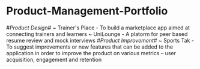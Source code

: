 # Product-Management-Portfolio
#*Product Design*#
 ~ Trainer's Place - To build a marketplace app aimed at connecting trainers and learners
 ~ UniLounge - A platorm for peer based resume review and mock interviews
#*Product Improvement*#
 ~ Sports Tak - To suggest improvements or new features that can be added to the application in order to
improve the product on various metrics – user acquisition, engagement and retention

